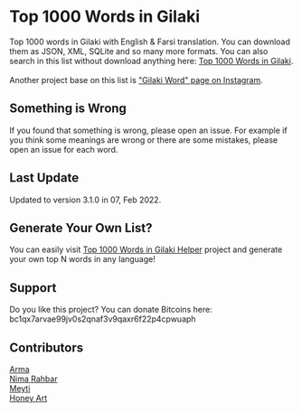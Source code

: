 # Top 1000 Words in Gilaki
Top 1000 words in Gilaki with English & Farsi translation. You can download them as JSON, XML, SQLite and so many more formats.
You can also search in this list without download anything here: [Top 1000 Words in Gilaki](https://Gil1000.ir).
<br/>
<br/>
Another project base on this list is ["Gilaki Word" page on Instagram](https://instagram.com/gilakiword).

## Something is Wrong
If you found that something is wrong, please open an issue. For example if you think some meanings are wrong or there are some mistakes, please open an issue for each word.

## Last Update
Updated to version 3.1.0 in 07, Feb 2022.

## Generate Your Own List?
You can easily visit [Top 1000 Words in Gilaki Helper](https://github.com/LordArma/Top-1000-Words-in-Gilaki-Helper) project and generate your own top N words in any language!

## Support
Do you like this project? You can donate Bitcoins here:
<br/>
bc1qx7arvae99jv0s2qnaf3v9qaxr6f22p4cpwuaph

## Contributors
[Arma](https://github.com/LordArma)
<br/>
[Nima Rahbar](https://instagram.com/shabkhooon)
<br/>
[Meyti](https://github.com/meyt)
<br/>
[Honey Art](https://instagram.com/littlehoney33)
<br/>
